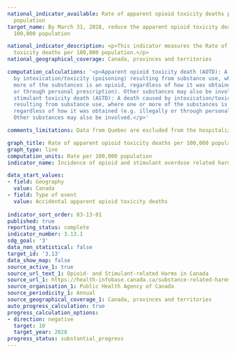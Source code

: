 ```yaml
---
national_indicator_available: Rate of apparent opioid toxicity deaths per 100,000
  population
target_name: By March 31, 2028, reduce the apparent opioid toxicity deaths to 10 per
  100,000 population

national_indicator_description: <p>This indicator measures the Rate of apparent opioid
  toxicity deaths per 100,000 population.</p>
national_geographical_coverage: Canada, provinces and territories

computation_calculations: '<p>Apparent opioid toxicity death (AOTD): A death caused
  by intoxication/toxicity (poisoning) resulting from substance use, where one or
  more of the substances is an opioid, regardless of how it was obtained (e.g. illegally
  or through personal prescription). Other substances may also be involved. <br><br>Apparent
  stimulant toxicity death (ASTD): A death caused by intoxication/toxicity (poisoning)
  resulting from substance use, where one or more of the substances is a stimulant,
  regardless of how it was obtained (e.g. illegally or through personal prescription).
  Other substances may also be involved.</p>'

comments_limitations: Data from Quebec are excluded from the hospitalization rate.

graph_title: Rate of apparent opioid toxicity deaths per 100,000 population
graph_type: line
computation_units: Rate per 100,000 population
indicator_name: Incidence of opioid and stimulant overdose related harms

data_start_values:
- field: Geography
  value: Canada
- field: Type of event
  value: Accidental apparent opioid toxicity deaths
  
indicator_sort_order: 03-13-01
published: true
reporting_status: complete
indicator_number: 3.13.1
sdg_goal: '3'
data_non_statistical: false
target_id: '3.13'
data_show_map: false
source_active_1: true
source_url_text_1: Opioid- and Stimulant-related Harms in Canada
source_url_1: https://health-infobase.canada.ca/substance-related-harms/opioids-stimulants
source_organisation_1: Public Health Agency of Canada
source_periodicity_1: Annual
source_geographical_coverage_1: Canada, provinces and territories
auto_progress_calculation: true
progress_calculation_options:
- direction: negative
  target: 10
  target_year: 2028
progress_status: substantial_progress
---
```

